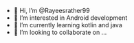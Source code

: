 - 👋 Hi, I’m @Rayeesrather99
- 👀 I’m interested in Android development
- 🌱 I’m currently learning kotlin and java
- 💞️ I’m looking to collaborate on ...

<!---
Rayeesrather99/Rayeesrather99 is a ✨ special ✨ repository because its `README.md` (this file) appears on your GitHub profile.
You can click the Preview link to take a look at your changes.
--->

